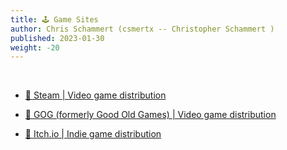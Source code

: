 ```yaml
---
title: 🕹️ Game Sites
author: Chris Schammert (csmertx -- Christopher Schammert )
published: 2023-01-30
weight: -20
---
```


<br />

- [🔗 Steam | Video game distribution](https://store.steampowered.com)

- [🔗 GOG (formerly Good Old Games) | Video game distribution](https://gog.com)

- [🔗 Itch.io | Indie game distribution](https://itch.io)
